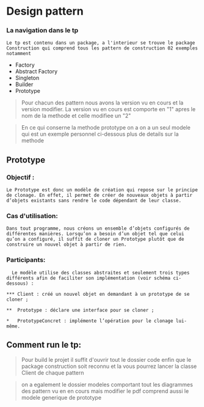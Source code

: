 # Design pattern

### La navigation dans le tp
    Le tp est contenu dans un package, a l'interieur se trouve le package Construction qui comprend tous les pattern de construction 02 exemples notamment 
* Factory
* Abstract Factory
* Singleton
* Builder
* Prototype

> Pour chacun des pattern nous avons la version vu en cours et la version modifier.
> La version vu en cours est comporte en "1" apres le nom de la methode et celle modifiee un "2"

>En ce qui conserne la methode prototype on a on a un seul modele qui est un exemple personnel ci-dessous plus de details sur la methode

## Prototype

### Objectif :
    Le Prototype est donc un modèle de création qui repose sur le principe de clonage. En effet, il permet de créer de nouveaux objets à partir d’objets existants sans rendre le code dépendant de leur classe.

### Cas d'utilisation:
    Dans tout programme, nous créons un ensemble d’objets configurés de différentes manières. Lorsqu’on a besoin d’un objet tel que celui qu’on a configuré, il suffit de cloner un Prototype plutôt que de construire un nouvel objet à partir de rien.

### Participants:
      Le modèle utilise des classes abstraites et seulement trois types différents afin de faciliter son implémentation (voir schéma ci-dessous) :

    *** Client : créé un nouvel objet en demandant à un prototype de se cloner ;

    **  Prototype : déclare une interface pour se cloner ;

    *   PrototypeConcret : implémente l’opération pour le clonage lui-même.


## Comment run le tp:
> Pour build le projet il suffit d'ouvrir tout le dossier code enfin que le package construction soit reconnu
> et la vous pourrez lancer la classe Client de chaque pattern 
> 

 
>on a egalement le dossier modeles comportant tout les diagrammes des pattern vu en en cours mais modifier 
> le pdf comprend aussi le modele generique de prototype